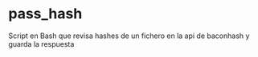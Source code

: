 # pass_hash
Script en Bash que revisa hashes de un fichero en la api de baconhash y guarda la respuesta 
